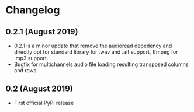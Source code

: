 # Changelog

## 0.2.1 (August 2019)

* 0.2.1 is a minor update that remove the audioread depedency and directly opt for standard library for .wav and .aif support, ffmpeg for .mp3 support. 
* Bugfix for multichannels audio file loading resulting transposed columns and rows. 


## 0.2 (August 2019)

* First official PyPI release

